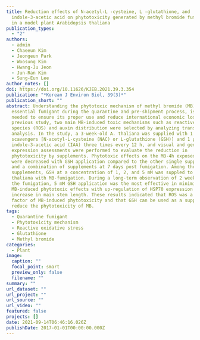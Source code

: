 ```yaml
---
title: Reduction effects of N-acetyl-L -cysteine, L -glutathione, and
  indole-3-acetic acid on phytotoxicity generated by methyl bromide fumigation-
  in a model plant Arabidopsis thaliana
publication_types:
  - "2"
authors:
  - admin
  - Chaeeun Kim
  - Jeongeun Park
  - Woosung Kim
  - Hwang-Ju Jeon
  - Jun-Ran Kim
  - Sung-Eun Lee
author_notes: []
doi: https://doi.org/10.11626/KJEB.2021.39.3.354
publication: "*Korean J Environ Biol, 39(3)*"
publication_short: ""
abstract: Understanding the phytotoxic mechanism of methyl bromide (MB), an
  essential fumigant during the quarantine and pre-shipment process, is urgently
  needed to ensure its proper use and reduce international economic losses. In a
  previous study, two main MB-induced toxic mechanisms such as reactive oxygen
  species (ROS) and auxin distribution were selected by analyzing transcriptomic
  analysis. In the study, a 3-week-old A. thaliana was supplied with 1 mM ROS
  scavengers [N-acetyl-L-cysteine (NAC) or L-glutathione (GSH)] and 1 μM
  indole-3-acetic acid (IAA) three times every 12 h, and visual and gene
  expression assessments were performed to evaluate the reduction in
  phytotoxicity by supplements. Phytotoxic effects on the MB-4h exposed group
  were decreased with GSH application compared to the other single supplements
  and a combination of supplements at 7 days post fumigation. Among these
  supplements, GSH at a concentration of 1, 2, and 5 mM was suppled to A.
  thaliana with MB-fumigation. During a long-term observation of 2 weeks after
  the fumigation, 5 mM GSH application was the most effective in minimizing
  MB-induced phytotoxic effects with up-regulation of HSP70 expression and
  increase in main stem length. These results indicated that ROS was a main key
  factor of MB-induced phytotoxicity and that GSH can be used as a supplement to
  reduce the phytotoxicity of MB.
tags:
  - Quarantine fumigant
  - Phytotoxicity mechanism
  - Reactive oxidative stress
  - Glutathione
  - Methyl bromide
categories:
  - Plant
image:
  caption: ""
  focal_point: smart
  preview_only: false
  filename: ""
summary: ""
url_dataset: ""
url_project: ""
url_source: ""
url_video: ""
featured: false
projects: []
date: 2021-09-14T06:46:16.026Z
publishDate: 2017-01-01T00:00:00.000Z
---
```

